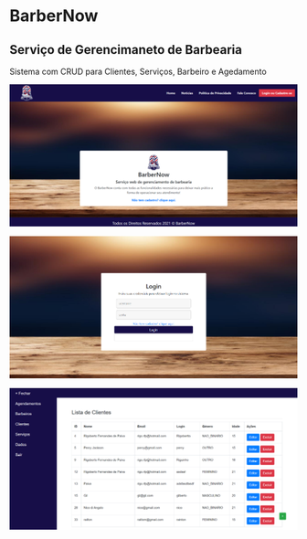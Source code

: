 # BarberNow
## Serviço de Gerencimaneto de Barbearia

Sistema com CRUD para Clientes, Serviços, Barbeiro e Agedamento

![Index](https://github.com/Rigobertto/barbernow/blob/main/img/index.png)

![Login](https://github.com/Rigobertto/barbernow/blob/main/img/login.png)

![CRUD Clientes](https://github.com/Rigobertto/barbernow/blob/main/img/listarClientes.png)

